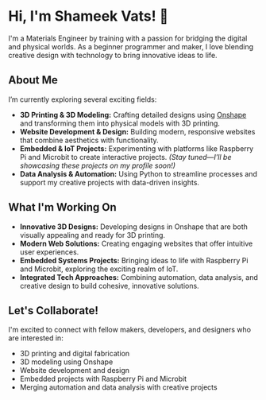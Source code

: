 # Hi, I'm Shameek Vats! 👋

I'm a Materials Engineer by training with a passion for bridging the digital and physical worlds. As a beginner programmer and maker, I love blending creative design with technology to bring innovative ideas to life.

## About Me

I’m currently exploring several exciting fields:
- **3D Printing & 3D Modeling:** Crafting detailed designs using [Onshape](https://www.onshape.com/) and transforming them into physical models with 3D printing.
- **Website Development & Design:** Building modern, responsive websites that combine aesthetics with functionality.
- **Embedded & IoT Projects:** Experimenting with platforms like Raspberry Pi and Microbit to create interactive projects. *(Stay tuned—I’ll be showcasing these projects on my profile soon!)*
- **Data Analysis & Automation:** Using Python to streamline processes and support my creative projects with data-driven insights.

## What I'm Working On

- **Innovative 3D Designs:** Developing designs in Onshape that are both visually appealing and ready for 3D printing.
- **Modern Web Solutions:** Creating engaging websites that offer intuitive user experiences.
- **Embedded Systems Projects:** Bringing ideas to life with Raspberry Pi and Microbit, exploring the exciting realm of IoT.
- **Integrated Tech Approaches:** Combining automation, data analysis, and creative design to build cohesive, innovative solutions.

## Let's Collaborate!

I'm excited to connect with fellow makers, developers, and designers who are interested in:
- 3D printing and digital fabrication
- 3D modeling using Onshape
- Website development and design
- Embedded projects with Raspberry Pi and Microbit
- Merging automation and data analysis with creative projects
